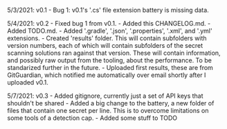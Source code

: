 5/3/2021: v0.1
	- Bug 1: v0.1's '.cs' file extension battery is missing data.
	
5/4/2021: v0.2
	- Fixed bug 1 from v0.1.
	- Added this CHANGELOG.md.
	- Added TODO.md.
	- Added '.gradle', '.json', '.properties', '.xml', and '.yml' extensions.
	- Created 'results' folder. This will contain subfolders with version numbers, each of which will contain subfolders of the secret scanning solutions ran against that version. These will contain information, and possibly raw output from the tooling, about the performance. To be standarized further in the future.
    - Uploaded first results, these are from GitGuardian, which notified me automatically over email shortly after I uploaded v0.1.

5/7/2021: v0.3
	- Added gitignore, currently just a set of API keys that shouldn't be shared
	- Added a big change to the battery, a new folder of files that contain one secret per line. This is to overcome limitations on some tools of a detection cap.
	- Added some stuff to TODO
